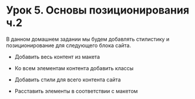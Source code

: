 # Урок 5. Основы позиционирования ч.2

В данном домашнем задании мы будем добавлять стилистику и позиционирование для следующего блока сайта.

* Добавить весь контент из макета

* Ко всем элементам контента добавить классы

* Добавить стили для всего контента сайта

* Расставить элементы в соответствии с макетом
